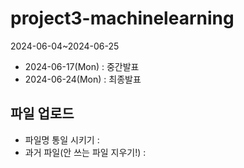 # project3-machinelearning
2024-06-04~2024-06-25
- 2024-06-17(Mon) : 중간발표
- 2024-06-24(Mon) : 최종발표

## 파일 업로드
- 파일명 통일 시키기 :
- 과거 파일(안 쓰는 파일 지우기!) :
